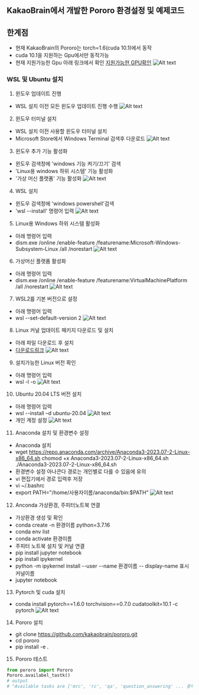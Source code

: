 ## KakaoBrain에서 개발한 Pororo 환경설정 및 예제코드 ##

## 한계점 ##
- 현재 KakaoBrain의 Pororo는 torch=1.6(cuda 10.1)에서 동작
- cuda 10.1을 지원하는 Gpu에서만 동작가능
- 현재 지원가능한 Gpu 아래 링크에서 확인
[지원가능한 GPU확인](https://www.wikiwand.com/en/CUDA)
![Alt text](./image/image-14.png)

### WSL 및 Ubuntu 설치 ###
1. 윈도우 업데이트 진행
- WSL 설치 이전 모든 윈도우 업데이트 진행 수행
![Alt text](./image/image.png)

2. 윈도우 터미널 설치
- WSL 설치 이전 사용할 윈도우 터미널 설치
- Microsoft Store에서 Windows Terminal 검색후 다운로드
![Alt text](./image/image-1.png)

3. 윈도우 추가 기능 활성화
- 윈도우 검색창에 'windows 기능 켜기/끄기' 검색
- 'Linux용 windows 하위 시스템' 기능 활성화
- '가상 머신 플랫폼' 기능 활성화
![Alt text](./image/image-15.png)

4. WSL 설치
- 윈도우 검색창에 'windows powershell'검색
- 'wsl --install' 명령어 입력
![Alt text](./image/image-3.png)

5. Linux용 Windows 하위 시스템 활성화
- 아래 명령어 입력
- dism.exe /online /enable-feature /featurename:Microsoft-Windows-Subsystem-Linux /all /norestart
![Alt text](./image/image-4.png)

6. 가상머신 플랫폼 활성화
- 아래 명령어 입력
- dism.exe /online /enable-feature /featurename:VirtualMachinePlatform /all /norestart
![Alt text](./image/image-5.png)

7. WSL2를 기본 버전으로 설정
- 아래 명령어 입력
- wsl --set-default-version 2
![Alt text](./image/image-7.png)

8. Linux 커널 업데이트 패키지 다운로드 및 설치
- 아래 파일 다운로드 후 설치
- [다운로드링크](https://wslstorestorage.blob.core.windows.net/wslblob/wsl_update_x64.msi)
![Alt text](./image/image-6.png)

9. 설치가능한 Linux 버전 확인
- 아래 명령어 입력
- wsl -l -o
![Alt text](./image/image-8.png)

10. Ubuntu 20.04 LTS 버전 설치
- 아래 명령어 입력
- wsl --install –d ubuntu-20.04
![Alt text](./image/image-9.png)
- 개인 계정 설정
![Alt text](./image/image-10.png)

11. Anaconda 설치 및 환경변수 설정
- Anaconda 설치
- wget https://repo.anaconda.com/archive/Anaconda3-2023.07-2-Linux-x86_64.sh chomod +x Anaconda3-2023.07-2-Linux-x86_64.sh ./Anaconda3-2023.07-2-Linux-x86_64.sh
- 환경변수 설정 아나콘다 경로는 개인별로 다를 수 있음에 유의
- vi 편집기에서 경로 입력후 저장
- vi ~/.bashrc
- export PATH="/home/사용자이름/anaconda/bin:$PATH"
![Alt text](./image/image-11.png)

12. Anconda 가상환경, 주피터노트북 연결
- 가상환경 생성 및 확인
- conda create -n 환경이름 python=3.7.16
- conda env list
- conda activate 환경이름
- 주피터 노트북 설치 및 커널 연결
- pip install jupyter notebook
- pip install ipykernel
- python -m ipykernel install --user --name 환경이름 -- display-name 표시커널이름
- jupyter notebook

13. Pytorch 및 cuda 설치
- conda install pytorch==1.6.0 torchvision==0.7.0 cudatoolkit=10.1 -c pytorch
![Alt text](./image/image-12.png)

14. Pororo 설치
- git clone https://github.com/kakaobrain/pororo.git
- cd pororo
- pip install -e .

15. Pororo 테스트
```python
from pororo import Pororo
Pororo.availabel_tastk()
# output
# "Available tasks are ['mrc', 'rc', 'qa', 'question_answering' ... 중략"
```